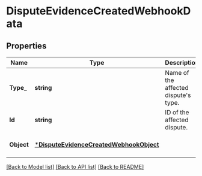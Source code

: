 # DisputeEvidenceCreatedWebhookData

## Properties
Name | Type | Description | Notes
------------ | ------------- | ------------- | -------------
**Type_** | **string** | Name of the affected dispute&#x27;s type. | [optional] [default to null]
**Id** | **string** | ID of the affected dispute. | [optional] [default to null]
**Object** | [***DisputeEvidenceCreatedWebhookObject**](DisputeEvidenceCreatedWebhookObject.md) |  | [optional] [default to null]

[[Back to Model list]](../README.md#documentation-for-models) [[Back to API list]](../README.md#documentation-for-api-endpoints) [[Back to README]](../README.md)


